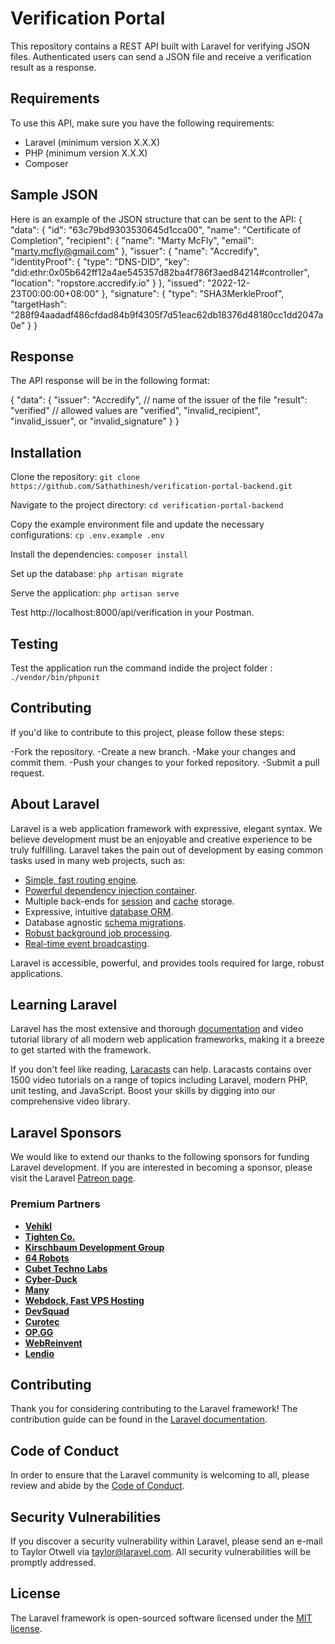# Verification Portal

This repository contains a REST API built with Laravel for verifying JSON files. Authenticated users can send a JSON file and receive a verification result as a response.

## Requirements

To use this API, make sure you have the following requirements:

- Laravel (minimum version X.X.X)
- PHP (minimum version X.X.X)
- Composer

## Sample JSON

Here is an example of the JSON structure that can be sent to the API:
{
"data": {
"id": "63c79bd9303530645d1cca00",
"name": "Certificate of Completion",
"recipient": {
"name": "Marty McFly",
"email": "marty.mcfly@gmail.com"
},
"issuer": {
"name": "Accredify",
"identityProof": {
"type": "DNS-DID",
"key": "did:ethr:0x05b642ff12a4ae545357d82ba4f786f3aed84214#controller",
"location": "ropstore.accredify.io"
}
},
"issued": "2022-12-23T00:00:00+08:00"
},
"signature": {
"type": "SHA3MerkleProof",
"targetHash": "288f94aadadf486cfdad84b9f4305f7d51eac62db18376d48180cc1dd2047a0e"
}
}


## Response

The API response will be in the following format:

{
"data": {
"issuer": "Accredify", // name of the issuer of the file
"result": "verified" // allowed values are "verified", "invalid_recipient", "invalid_issuer", or "invalid_signature"
}
}

## Installation
Clone the repository: `git clone https://github.com/Sathathinesh/verification-portal-backend.git`

Navigate to the project directory: `cd verification-portal-backend`

Copy the example environment file and update the necessary configurations: `cp .env.example .env`

Install the dependencies: `composer install`

Set up the database: `php artisan migrate`

Serve the application: `php artisan serve`

Test http://localhost:8000/api/verification in your Postman.

## Testing
Test the application run the command indide the project folder : `./vendor/bin/phpunit`

## Contributing
If you'd like to contribute to this project, please follow these steps:

-Fork the repository.
-Create a new branch.
-Make your changes and commit them.
-Push your changes to your forked repository.
-Submit a pull request.

## About Laravel

Laravel is a web application framework with expressive, elegant syntax. We believe development must be an enjoyable and creative experience to be truly fulfilling. Laravel takes the pain out of development by easing common tasks used in many web projects, such as:

- [Simple, fast routing engine](https://laravel.com/docs/routing).
- [Powerful dependency injection container](https://laravel.com/docs/container).
- Multiple back-ends for [session](https://laravel.com/docs/session) and [cache](https://laravel.com/docs/cache) storage.
- Expressive, intuitive [database ORM](https://laravel.com/docs/eloquent).
- Database agnostic [schema migrations](https://laravel.com/docs/migrations).
- [Robust background job processing](https://laravel.com/docs/queues).
- [Real-time event broadcasting](https://laravel.com/docs/broadcasting).

Laravel is accessible, powerful, and provides tools required for large, robust applications.

## Learning Laravel

Laravel has the most extensive and thorough [documentation](https://laravel.com/docs) and video tutorial library of all modern web application frameworks, making it a breeze to get started with the framework.

If you don't feel like reading, [Laracasts](https://laracasts.com) can help. Laracasts contains over 1500 video tutorials on a range of topics including Laravel, modern PHP, unit testing, and JavaScript. Boost your skills by digging into our comprehensive video library.

## Laravel Sponsors

We would like to extend our thanks to the following sponsors for funding Laravel development. If you are interested in becoming a sponsor, please visit the Laravel [Patreon page](https://patreon.com/taylorotwell).

### Premium Partners

- **[Vehikl](https://vehikl.com/)**
- **[Tighten Co.](https://tighten.co)**
- **[Kirschbaum Development Group](https://kirschbaumdevelopment.com)**
- **[64 Robots](https://64robots.com)**
- **[Cubet Techno Labs](https://cubettech.com)**
- **[Cyber-Duck](https://cyber-duck.co.uk)**
- **[Many](https://www.many.co.uk)**
- **[Webdock, Fast VPS Hosting](https://www.webdock.io/en)**
- **[DevSquad](https://devsquad.com)**
- **[Curotec](https://www.curotec.com/services/technologies/laravel/)**
- **[OP.GG](https://op.gg)**
- **[WebReinvent](https://webreinvent.com/?utm_source=laravel&utm_medium=github&utm_campaign=patreon-sponsors)**
- **[Lendio](https://lendio.com)**

## Contributing

Thank you for considering contributing to the Laravel framework! The contribution guide can be found in the [Laravel documentation](https://laravel.com/docs/contributions).

## Code of Conduct

In order to ensure that the Laravel community is welcoming to all, please review and abide by the [Code of Conduct](https://laravel.com/docs/contributions#code-of-conduct).

## Security Vulnerabilities

If you discover a security vulnerability within Laravel, please send an e-mail to Taylor Otwell via [taylor@laravel.com](mailto:taylor@laravel.com). All security vulnerabilities will be promptly addressed.

## License

The Laravel framework is open-sourced software licensed under the [MIT license](https://opensource.org/licenses/MIT).
